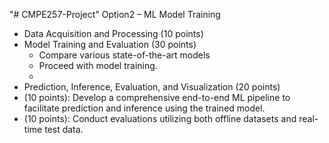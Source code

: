 "# CMPE257-Project" Option2 – ML Model Training

- Data Acquisition and Processing (10 points)
- Model Training and Evaluation (30 points)
  - Compare various state-of-the-art models
  - Proceed with model training.
  - 
- Prediction, Inference, Evaluation, and Visualization (20 points)
- (10 points): Develop a comprehensive end-to-end ML pipeline to facilitate prediction and inference using the trained model.
- (10 points):  Conduct evaluations utilizing both offline datasets and real-time test data.
